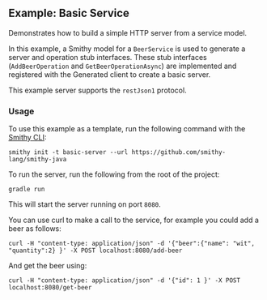 ## Example: Basic Service
Demonstrates how to build a simple HTTP server from a service model. 

In this example, a Smithy model for a `BeerService` is used to generate a server and 
operation stub interfaces. These stub interfaces (`AddBeerOperation` and `GetBeerOperationAsync`) are implemented 
and registered with the Generated client to create a basic server.

This example server supports the `restJson1` protocol.

### Usage
To use this example as a template, run the following command with the [Smithy CLI](https://smithy.io/2.0/guides/smithy-cli/index.html): 
```console
smithy init -t basic-server --url https://github.com/smithy-lang/smithy-java
```

To run the server, run the following from the root of the project: 
```console 
gradle run
```
This will start the server running on port `8080`.

You can use curl to make a call to the service, for example you could add a beer as follows: 
```console
curl -H "content-type: application/json" -d '{"beer":{"name": "wit", "quantity":2} }' -X POST localhost:8080/add-beer
```
And get the beer using: 
```console
curl -H "content-type: application/json" -d '{"id": 1 }' -X POST localhost:8080/get-beer
```
